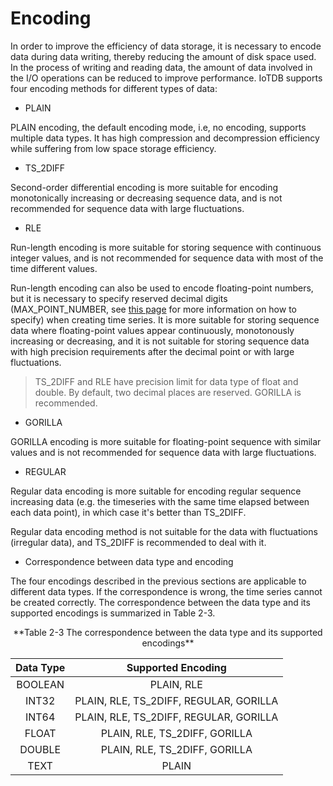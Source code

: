 <!--

    Licensed to the Apache Software Foundation (ASF) under one
    or more contributor license agreements.  See the NOTICE file
    distributed with this work for additional information
    regarding copyright ownership.  The ASF licenses this file
    to you under the Apache License, Version 2.0 (the
    "License"); you may not use this file except in compliance
    with the License.  You may obtain a copy of the License at
    
        http://www.apache.org/licenses/LICENSE-2.0
    
    Unless required by applicable law or agreed to in writing,
    software distributed under the License is distributed on an
    "AS IS" BASIS, WITHOUT WARRANTIES OR CONDITIONS OF ANY
    KIND, either express or implied.  See the License for the
    specific language governing permissions and limitations
    under the License.

-->

# Encoding 

In order to improve the efficiency of data storage, it is necessary to encode data during data writing, thereby reducing the amount of disk space used. In the process of writing and reading data, the amount of data involved in the I/O operations can be reduced to improve performance. IoTDB supports four encoding methods for different types of data:

* PLAIN

PLAIN encoding, the default encoding mode, i.e, no encoding, supports multiple data types. It has high compression and decompression efficiency while suffering from low space storage efficiency.

* TS_2DIFF

Second-order differential encoding is more suitable for encoding monotonically increasing or decreasing sequence data, and is not recommended for sequence data with large fluctuations.

* RLE

Run-length encoding is more suitable for storing sequence with continuous integer values, and is not recommended for sequence data with most of the time different values.

Run-length encoding can also be used to encode floating-point numbers, but it is necessary to specify reserved decimal digits (MAX\_POINT\_NUMBER, see [this page](../Operation%20Manual/SQL%20Reference.md) for more information on how to specify) when creating time series. It is more suitable for storing sequence data where floating-point values appear continuously, monotonously increasing or decreasing, and it is not suitable for storing sequence data with high precision requirements after the decimal point or with large fluctuations.

> TS_2DIFF and RLE have precision limit for data type of float and double. By default, two decimal places are reserved. GORILLA is recommended. 

* GORILLA

GORILLA encoding is more suitable for floating-point sequence with similar values and is not recommended for sequence data with large fluctuations.

* REGULAR

Regular data encoding is more suitable for encoding regular sequence increasing data (e.g. the timeseries with the same time elapsed between each data point), in which case it's better than TS_2DIFF.

Regular data encoding method is not suitable for the data with fluctuations (irregular data), and TS_2DIFF is recommended to deal with it.

* Correspondence between data type and encoding

The four encodings described in the previous sections are applicable to different data types. If the correspondence is wrong, the time series cannot be created correctly. The correspondence between the data type and its supported encodings is summarized in Table 2-3.

<center> **Table 2-3 The correspondence between the data type and its supported encodings**

|Data Type	|Supported Encoding|
|:---:|:---:|
|BOOLEAN|	PLAIN, RLE|
|INT32	|PLAIN, RLE, TS_2DIFF, REGULAR, GORILLA|
|INT64	|PLAIN, RLE, TS_2DIFF, REGULAR, GORILLA|
|FLOAT	|PLAIN, RLE, TS_2DIFF, GORILLA|
|DOUBLE	|PLAIN, RLE, TS_2DIFF, GORILLA|
|TEXT	|PLAIN|

</center>
